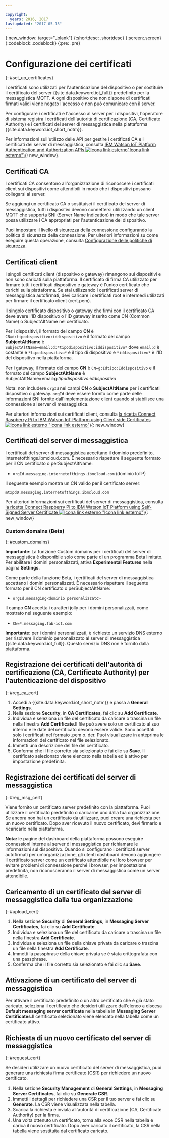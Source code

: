 ```yaml
---

copyright:
  years: 2016, 2017
lastupdated: "2017-05-15"
---
```


{:new_window: target="\_blank"}
{:shortdesc: .shortdesc}
{:screen:.screen}
{:codeblock:.codeblock}
{:pre: .pre}

# Configurazione dei certificati
{: #set_up_certificates}

I certificati sono utilizzati per l'autenticazione del dispositivo o per sostituire il certificato del server {{site.data.keyword.iot_full}} predefinito per la messaggistica MQTT. A ogni dispositivo che non dispone di certificati firmati validi viene negato l'accesso e non può comunicare con il server.

Per configurare i certificati e l'accesso al server per i dispositivi, l'operatore di sistema registra i certificati dell'autorità di certificazione (CA, Certificate Authority) e i certificati del server di messaggistica nella piattaforma {{site.data.keyword.iot_short_notm}}.

Per informazioni sull'utilizzo delle API per gestire i certificati CA e i certificati dei server di messaggistica, consulta [IBM Watson IoT Platform Authentication and Authorization APIs ![Icona link esterno](../../../../icons/launch-glyph.svg)"Icona link esterno")](https://docs.internetofthings.ibmcloud.com/apis/swagger/v0002/security.html){: new_window}.

## Certificati CA
I certificati CA consentono all'organizzazione di riconoscere i certificati client sui dispositivi come attendibili in modo che i dispositivi possano collegarsi al server.

Se aggiungi un certificato CA o sostituisci il certificato del server di messaggistica, tutti i dispositivi devono connettersi utilizzando un client MQTT che supporta SNI (Server Name Indication) in modo che tale server possa utilizzare i CA appropriati per l'autenticazione del dispositivo.

Puoi impostare il livello di sicurezza della connessione configurando la politica di sicurezza della connessione. Per ulteriori informazioni su come eseguire questa operazione, consulta [Configurazione delle politiche di sicurezza](set_up_policies.html).

## Certificati client

I singoli certificati client (dispositivo o gateway) rimangono sui dispositivi e non sono caricati sulla piattaforma. Il certificato di firma CA utilizzato per firmare tutti i certificati dispositivo e gateway è l'unico certificato che carichi sulla piattaforma. Se stai utilizzando i certificati server di messaggistica autofirmati, devi caricare i certificati root e intermedi utilizzati per firmare il certificato client (cert.pem).

Il singolo certificato dispositivo o gateway che firmi con il certificato CA deve avere l'ID dispositivo o l'ID gateway inserito come CN (Common Name) o SubjectAltName nel certificato.

Per i dispositivi, il formato del campo **CN** è `CN=d:tipodispositivo:iddispositivo` e il formato del campo **SubjectAltName** è `SubjectAltName=email:d:*tipodispositivo:iddispositivo*` dove `email:d` è costante e `*tipodispositivo*` è il tipo di dispositivo e `*iddispositivo*` è l'ID del dispositivo nella piattaforma.

Per i gateway, il formato del campo **CN** è `CN=g:Idtipo:Iddispositivo` e il formato del campo **SubjectAltName** è SubjectAltName=email:g:*tipodispositivo:iddispositivo*

Nota: non includere `orgId` nei campi **CN** o **SubjectAltName** per i certificati dispositivo o gateway.  `orgId` deve essere fornito come parte delle informazioni SNI fornite dall'implementazione client quando si stabilisce una connessione al server di messaggistica.

Per ulteriori informazioni sui certificati client, consulta [la ricetta Connect Raspberry Pi to IBM Watson IoT Platform using Client side Certificates ![Icona link esterno](../../../../icons/launch-glyph.svg) "Icona link esterno")](https://developer.ibm.com/recipes/tutorials/connect-raspberry-pi-to-ibm-watson-iot-platform-using-client-side-certificates/){: new_window}

## Certificati del server di messaggistica

I certificati del server di messaggistica accettano il dominio predefinito, internetofthings.ibmcloud.com. È necessario rispettare il seguente formato per il CN certificato o perSubjectAltName:

- `orgId.messaging.internetofthings.ibmcloud.com` (dominio IoTP)

Il seguente esempio mostra un CN valido per il certificato server:

`mtxpd0.messaging.internetofthings.ibmcloud.com`

Per ulteriori informazioni sui certificati del server di messaggistica, consulta [la ricetta Connect Raspberry Pi to IBM Watson IoT Platform using Self-Signed Server Certificate ![Icona link esterno](../../../../icons/launch-glyph.svg) "Icona link esterno")](https://developer.ibm.com/recipes/tutorials/connect-raspberry-pi-to-ibm-watson-iot-platform-using-selfsigned-server-certificate/){: new_window}

### Custom domains (Beta)
{: #custom_domains}

**Importante**: La funzione Custom domains per i certificati del server di messaggistica è disponibile solo come parte di un programma Beta limitato. Per abilitare i domini personalizzati, attiva **Experimental Features** nella pagina **Settings**.

Come parte della funzione Beta, i certificati del server di messaggistica accettano i domini personalizzati. È necessario rispettare il seguente formato per il CN certificato o perSubjectAltName:

- `orgId.messaging<dominio personalizzato>`

Il campo **CN** accetta i caratteri jolly per i domini personalizzati, come mostrato nel seguente esempio:

- `CN=*.messaging.fab-iot.com`

**Importante**: per i domini personalizzati, è richiesto un servizio DNS esterno per risolvere il dominio personalizzato al server di messaggistica {{site.data.keyword.iot_full}}. Questo servizio DNS non è fornito dalla piattaforma.

## Registrazione dei certificati dell'autorità di certificazione (CA, Certificate Authority) per l'autenticazione del dispositivo
{: #reg_ca_cert}

1. Accedi a {{site.data.keyword.iot_short_notm}} e passa a **General Settings**.
2. Nella sezione **Security**, in **CA Certificates**, fai clic su **Add Certificate**.
3. Individua e seleziona un file del certificato da caricare o trascina un file nella finestra **Add Certificate**.Il file può avere solo un certificato al suo interno e le date del certificato devono essere valide. Sono accettati solo i certificati nel formato .pem o. der. Puoi visualizzare in anteprima le informazioni del certificato nel file selezionato.
4. Immetti una descrizione del file del certificato.
5. Conferma che il file corretto sia selezionato e fai clic su **Save**. Il certificato selezionato viene elencato nella tabella ed è attivo per impostazione predefinita.

## Registrazione dei certificati del server di messaggistica
{: #reg_msg_cert}

Viene fornito un certificato server predefinito con la piattaforma. Puoi utilizzare il certificato predefinito o caricarne uno dalla tua organizzazione. Se ancora non hai un certificato da utilizzare, puoi creare una richiesta per un nuovo certificato. Dopo aver ricevuto il nuovo certificato, devi firmarlo e ricaricarlo nella piattaforma.

**Nota:** le pagine del dashboard della piattaforma possono eseguire connessioni interne al server di messaggistica per richiamare le informazioni sul dispositivo. Quando si configurano i certificati server autofirmati per un'organizzazione, gli utenti dashboard devono aggiungere il certificato server come un certificato attendibile nei loro browser per evitare problemi di connessione perché i browser, per impostazione predefinita, non riconosceranno il server di messaggistica come un server attendibile.

## Caricamento di un certificato del server di messaggistica dalla tua organizzazione
{: #upload_cert}
1. Nella sezione **Security** di **General Settings**, in **Messaging Server Certificates**, fai clic su **Add Certificate**.
2. Individua e seleziona un file del certificato da caricare o trascina un file nella finestra **Add Certificate**.
3. Individua e seleziona un file della chiave privata da caricare o trascina un file nella finestra **Add Certificate**.
4. Immetti la passphrase della chiave privata se è stata crittografata con una passphrase.
5. Conferma che il file corretto sia selezionato e fai clic su **Save**.

## Attivazione di un certificato del server di messaggistica

Per attivare il certificato predefinito o un altro certificato che è già stato caricato, seleziona il certificato che desideri utilizzare dall'elenco a discesa **Default messaging server certificate** nella tabella in **Messaging Server Certificates**.Il certificato selezionato viene elencato nella tabella come un certificato attivo.

## Richiesta di un nuovo certificato del server di messaggistica
{: #request_cert}

Se desideri utilizzare un nuovo certificato del server di messaggistica, puoi generare una richiesta firma certificato (CSR) per richiedere un nuovo certificato.

1. Nella sezione **Security Management** di **General Settings**, in **Messaging Server Certificates**, fai clic su **Generate CSR**.
2. Immetti i dettagli per richiedere una CSR per il tuo server e fai clic su **Generate**. La CSR viene visualizzata nella tabella.
3. Scarica la richiesta e inviala all'autorità di certificazione (CA, Certificate Authority) per la firma.
4. Una volta ottenuto un certificato, torna alla voce CSR nella tabella e carica il nuovo certificato. Dopo aver caricato il certificato, la CSR nella tabella viene sostituita dal certificato caricato.
